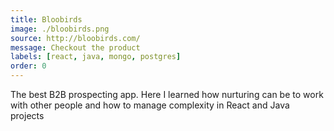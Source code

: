 ```yaml
---
title: Bloobirds
image: ./bloobirds.png
source: http://bloobirds.com/
message: Checkout the product
labels: [react, java, mongo, postgres]
order: 0
---
```


The best B2B prospecting app.
Here I learned how nurturing can be to work with other people
and how to manage complexity in React and Java projects
